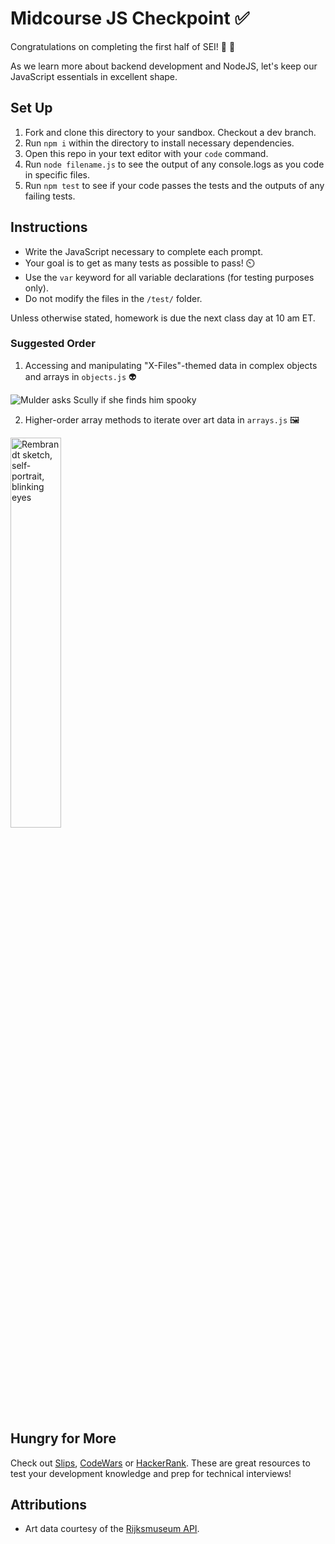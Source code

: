 # Midcourse JS Checkpoint ✅

Congratulations on completing the first half of SEI! 🎉 🥂

As we learn more about backend development and NodeJS, let's keep our JavaScript essentials in excellent shape.

## Set Up

1. Fork and clone this directory to your sandbox. Checkout a dev branch.
1. Run `npm i` within the directory to install necessary dependencies.
1. Open this repo in your text editor with your `code` command.
1. Run `node filename.js` to see the output of any console.logs as you code in specific files.
1. Run `npm test` to see if your code passes the tests and the outputs of any failing tests.

## Instructions

- Write the JavaScript necessary to complete each prompt.
- Your goal is to get as many tests as possible to pass! ⏲️
- Use the `var` keyword for all variable declarations (for testing purposes only).
- Do not modify the files in the `/test/` folder.

Unless otherwise stated, homework is due the next class day at 10 am ET. 

### Suggested Order

1. Accessing and manipulating "X-Files"-themed data in complex objects and arrays in `objects.js` 👽

<img src="https://media.giphy.com/media/XUHaEglC894hq/giphy.gif" alt="Mulder asks Scully if she finds him spooky" />

2. Higher-order array methods to iterate over art data in `arrays.js` 🖼️

<img width="40%" src="https://media.giphy.com/media/PMk7mLm0CXOTjeeCF4/giphy.gif" alt="Rembrandt sketch, self-portrait, blinking eyes"/>

## Hungry for More

Check out [Slips](https://ga-dc.github.io/slips/), [CodeWars](https://codewars.com) or [HackerRank](https://www.hackerrank.com/). These are great resources to test your development knowledge and prep for technical interviews!

## Attributions

- Art data courtesy of the [Rijksmuseum API](https://data.rijksmuseum.nl/object-metadata/api/).
